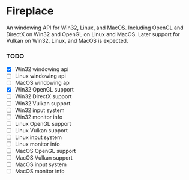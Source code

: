 # Fireplace
An windowing API for Win32, Linux, and MacOS. Including OpenGL and DirectX on
Win32 and OpenGL on Linux and MacOS. Later support for Vulkan on Win32, Linux,
and MacOS is expected.

### TODO
- [x] Win32 windowing api
- [ ] Linux windowing api
- [ ] MacOS windowing api
- [x] Win32 OpenGL support
- [ ] Win32 DirectX support
- [ ] Win32 Vulkan support
- [ ] Win32 input system
- [ ] Win32 monitor info
- [ ] Linux OpenGL support
- [ ] Linux Vulkan support
- [ ] Linux input system
- [ ] Linux monitor info
- [ ] MacOS OpenGL support
- [ ] MacOS Vulkan support
- [ ] MacOS input system
- [ ] MacOS monitor info
